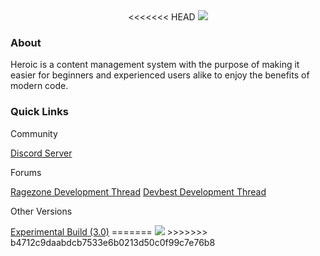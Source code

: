 <center>
<<<<<<< HEAD
  <img src="https://i.imgur.com/FFBVnrG.png">
</center>

<h3>About</h3>
<p>Heroic is a content management system with the purpose of making it easier for beginners and experienced users alike to enjoy the benefits of modern code.</p>
<h3>Quick Links</h3>
<p>Community</p>
<a href="https://discord.gg/y6szGk5">Discord Server</a>
<p>Forums</p>
<a href="http://forum.ragezone.com/f331/heroic-node-web-app-1143696/#post8849377">Ragezone Development Thread</a>
<a href="https://devbest.com/threads/heroic-2-retro-web-application-node-10-express-bookshelf.85497/#post-434049">Devbest Development Thread</a>
<p>Other Versions</p>
<a href="https://github.com/chrismpettyjohn/Heroic/tree/Experimental">Experimental Build (3.0)</a>
=======
   <img src="https://i.imgur.com/FFBVnrG.png">
 </center>
>>>>>>> b4712c9daabdcb7533e6b0213d50c0f99c7e76b8
